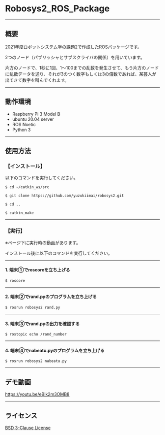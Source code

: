# Robosys2_ROS_Package
___

## 概要

2021年度ロボットシステム学の課題2で作成したROSパッケージです。

2つのノード（パブリッシャとサブスクライバの関係）を用いています。

片方のノードで、1秒に1回、1～100までの乱数を発生させて、もう片方のノードに乱数データを送り、それが3のつく数字もしくは3の倍数であれば、某芸人が出てきて数字を叫んでくれます。

___

## 動作環境

- Raspberry Pi 3 Model B
- ubuntu 20.04 server
- ROS Noetic
- Python 3

___

## 使用方法

### 【インストール】

以下のコマンドを実行してください。

``` 
$ cd ~/catkin_ws/src

$ git clone https://github.com/yuzukiimai/robosys2.git 

$ cd ..

$ catkin_make
```
___

### 【実行】

※ページ下に実行時の動画があります。

インストール後に以下のコマンドを実行してください。

___

#### 1. 端末①でroscoreを立ち上げる

```
$ roscore
```

___

#### 2. 端末②でrand.pyのプログラムを立ち上げる

```
$ rosrun robosys2 rand.py
```

___

#### 3. 端末③でrand.pyの出力を確認する
```
$ rostopic echo /rand_number
```

___

#### 4. 端末④でnabeatu.pyのプログラムを立ち上げる
```
$ rosrun robosys2 nabeatu.py
```

___

## デモ動画

https://youtu.be/eBlk2m3OMB8

___

## ライセンス
[BSD 3-Clause License](https://github.com/yuzukiimai/robosys2/blob/master/LICENSE)
